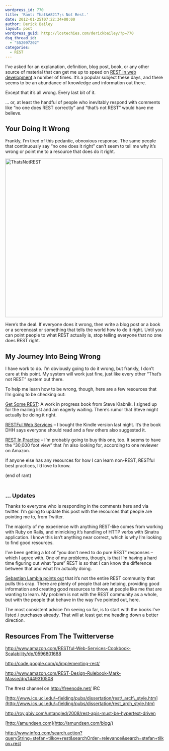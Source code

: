 ```yaml
---
wordpress_id: 770
title: 'Rant: That&#8217;s Not Rest.'
date: 2012-01-25T07:22:34+00:00
author: Derick Bailey
layout: post
wordpress_guid: http://lostechies.com/derickbailey/?p=770
dsq_thread_id:
  - "552097202"
categories:
  - REST
---
```

I&#8217;ve asked for an explanation, definition, blog post, book, or any other source of material that can get me up to speed on [REST in web development](http://en.wikipedia.org/wiki/Representational_state_transfer) a number of times. It&#8217;s a popular subject these days, and there seems to be an abundance of knowledge and information out there.

Except that it&#8217;s all wrong. Every last bit of it.

… or, at least the handful of people who inevitably respond with comments like &#8220;no one does REST correctly&#8221; and &#8220;that&#8217;s not REST&#8221; would have me believe.

## Your Doing It Wrong

Frankly, I&#8217;m tired of this pedantic, obnoxious response. The same people that continuously say &#8220;no one does it right&#8221; can&#8217;t seem to tell me why it&#8217;s wrong or point me to a resource that does do it right.

<img title="ThatsNotREST.jpg" src="http://lostechies.com/derickbailey/files/2012/01/ThatsNotREST.jpg" border="0" alt="ThatsNotREST" width="500" height="503" />

Here&#8217;s the deal. If everyone does it wrong, then write a blog post or a book or a screencast or something that tells the world how to do it right. Until you can point people to what REST actually is, stop telling everyone that no one does REST right.

## My Journey Into Being Wrong

I have work to do. I&#8217;m obviously going to do it wrong, but frankly, I don&#8217;t care at this point. My system will work just fine, just like every other &#8220;That&#8217;s not REST&#8221; system out there.

To help me learn how to be wrong, though, here are a few resources that I&#8217;m going to be checking out:

[Get Some REST](http://getsomere.st/): A work in progress book from Steve Klabnik. I signed up for the mailing list and am eagerly waiting. There&#8217;s rumor that Steve might actually be doing it right.

[RESTFul Web Services](http://www.amazon.com/Restful-Web-Services-Leonard-Richardson/dp/0596529260) &#8211; I bought the Kindle version last night. It&#8217;s the book DHH says everyone should read and a few others also suggested it.

[REST In Practice](http://www.amazon.com/REST-Practice-Hypermedia-Systems-Architecture/dp/0596805829) &#8211; I&#8217;m probably going to buy this one, too. It seems to have the &#8220;30,000 foot view&#8221; that I&#8217;m also looking for, according to one reviewer on Amazon.

If anyone else has any resources for how I can learn non-REST, RESTful best practices, I&#8217;d love to know.

(end of rant)

 

<span style="font-size: 18px; font-weight: bold;">… Updates</span>

Thanks to everyone who is responding in the comments here and via twitter. I&#8217;m going to update this post with the resources that people are pointing me to, from Twitter.

The majority of my experience with anything REST-like comes from working with Ruby on Rails, and mimicking it&#8217;s handling of HTTP verbs with Sinatra application. I know this isn&#8217;t anything near correct, which is why I&#8217;m looking to find good resources.

I&#8217;ve been getting a lot of &#8220;you don&#8217;t need to do pure REST&#8221; responses &#8211; which I agree with. One of my problems, though, is that I&#8217;m having a hard time figuring out what &#8220;pure&#8221; REST is so that I can know the difference between that and what I&#8217;m actually doing.

[Sebastian Lambla points out](https://twitter.com/#!/serialseb/status/162172630844186624) that it&#8217;s not the entire REST community that pulls this crap. There are plenty of people that are helping, providing good information and creating good resources to throw at people like me that are wanting to learn. My problem is not with the REST community as a whole, but with the people that behave in the way I&#8217;ve pointed out, here.

The most consistent advice I&#8217;m seeing so far, is to start with the books I&#8217;ve listed / purchases already. That will at least get me heading down a better direction.

## Resources From The Twitterverse

<http://www.amazon.com/RESTful-Web-Services-Cookbook-Scalability/dp/0596801688>

<http://code.google.com/p/implementing-rest/>

<http://www.amazon.com/REST-Design-Rulebook-Mark-Masse/dp/1449310508>

The #rest channel on <http://freenode.net/> IRC

[http://www.ics.uci.edu/~fielding/pubs/dissertation/rest\_arch\_style.htm](http://www.ics.uci.edu/~fielding/pubs/dissertation/rest_arch_style.htm)

<http://roy.gbiv.com/untangled/2008/rest-apis-must-be-hypertext-driven>

[http://amundsen.com](http://amundsen.com/blog/)

<http://www.infoq.com/search.action?queryString=stefan+tilkov+rest&searchOrder=relevance&search=stefan+tilkov+rest>